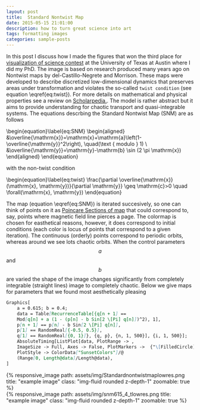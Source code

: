 ```yaml
---
layout: post
title:  Standard Nontwist Map
date: 2015-05-15 21:01:00
description: how to turn great science into art
tags: formatting images
categories: sample-posts
---
```


In this post I discuss how I made the figures that won the third place for [visualization of science contest](https://cns.utexas.edu/news/visualizing-science-2016) at the University of Texas at Austin where I did my PhD. The image is based on research produced many years ago on Nontwist maps by del-Castillo-Negrete and Morrison. These maps were developed to describe discretized low-dimensional dynamics that preserves areas under transformation and violates the so-called `twist condition` (see equation \eqref{eq:twist}). For more details on mathematical and physical properties see a review on [Scholarpedia.](http://www.scholarpedia.org/article/Nontwist_maps). The model is rather abstract but it aims to provide understanding for chaotic transport and quasi-integrable systems. The equations descrbing the Standard Nontwist Map (SNM) are as follows

\begin{equation}\label{eq:SNM}
\begin{aligned}
&\overline{\mathrm{x}}=\mathrm{x}+\mathrm{a}\left(1-\overline{\mathrm{y}}^2\right), \quad(\text { modulo } 1) \\
&\overline{\mathrm{y}}=\mathrm{y}-\mathrm{b} \sin (2 \pi \mathrm{x})
\end{aligned}
\end{equation}

with the non-twist condition

\begin{equation}\label{eq:twist}
\frac{\partial \overline{\mathrm{x}}(\mathrm{x}, \mathrm{y})}{\partial \mathrm{y}} \geq \mathrm{c}>0 \quad \forall(\mathrm{x}, \mathrm{y})
\end{equation}

The map (equation \eqref{eq:SNM}) is iterated succesively, so one can think of points on it as [Poincare Sections of map](https://en.wikipedia.org/wiki/Poincar%C3%A9_map) that could correspond to, say, points where magnetic field line pierces a page. The colormap is chosen for easthetical reasons, however, it does correspond to initial conditions (each color is locus of points that correspond to a given iteration). The continuous (orderly) points correspond to periodic orbits, whereas around we see lots chaotic orbits. When the control parameters $$a$$ and $$b$$ are varied the shape of the image changes significantly from completely integrable (straight lines) image to completely chaotic. Below we give maps for parameters that we found most aesthetically pleasing


```markdown
Graphics[
    a = 0.615; b = 0.4; 
    data = Table[RecurrenceTable[{q[n + 1] == 
    Mod[q[n] + a (1 - (p[n] - b Sin[2 \[Pi] q[n]])^2), 1],
    p[n + 1] == p[n] - b Sin[2 \[Pi] q[n]],
    p[1] == RandomReal[{-0.5, 0.5}],
    q[1] == RandomReal[{0, 1}]}, {q, p}, {n, 1, 500}], {i, 1, 500}];
    AbsoluteTiming[ListPlot[data, PlotRange -> , 
    ImageSize -> Full, Axes -> False, PlotMarkers ->  {"\[FilledCircle]", 0.5}, 
    PlotStyle -> ColorData["SunsetColors"]/@ 
    (Range[0, Length@data]/Length@data),
]
```

<div class="row justify-content-sm-center">
    <div class="col-sm-8 mt-3 mt-md-0">
        {% responsive_image path: assets/img/Standardnontwistmaplowres.png title: "example image" class: "img-fluid rounded z-depth-1" zoomable: true %}
    </div>
    <div class="col-sm-4 mt-3 mt-md-0">
        {% responsive_image path: assets/img/snm615_4_tlowres.png title: "example image" class: "img-fluid rounded z-depth-1" zoomable: true %}
    </div>
</div>



